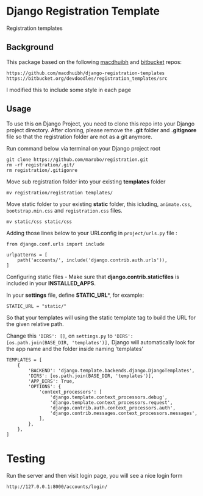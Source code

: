 # Django Registration Template

Registration templates

## Background

This package based on the following [macdhuibh](https://github.com/macdhuibh/django-registration-templates) and [bitbucket](https://bitbucket.org/devdoodles/registration_templates/src) repos:

```
https://github.com/macdhuibh/django-registration-templates
https://bitbucket.org/devdoodles/registration_templates/src
```

I modified this to include some style in each page


## Usage

To use this on Django Project, you need to clone this repo into your Django project directory. After cloning, please remove the **.git** folder and **.gitignore** file so that the registration folder are not as a git anymore.

Run command below via terminal on your Django project root
```
git clone https://github.com/marobo/registration.git
rm -rf registration/.git/
rm registration/.gitigonre
```

Move sub registration folder into your existing **templates** folder
```
mv registration/registration templates/
```

Move static folder to your existing **static** folder, this icluding, `animate.css`, `bootstrap.min.css` and `registration.css` files.
```
mv static/css static/css
```

Adding those lines below to your URLconfig in `project/urls.py` file :

```
from django.conf.urls import include

urlpatterns = [
    path('accounts/', include('django.contrib.auth.urls')),
]
```

Configuring static files - Make sure that **django.contrib.staticfiles** is included in your **INSTALLED_APPS**.

In your **settings** file, define **STATIC_URL***, for example:
```
STATIC_URL = "static/"
```
So that your templates will using the static template tag to build the URL for the given relative path. 

Change this  `'DIRS': []`, on `settings.py` to `'DIRS': [os.path.join(BASE_DIR, 'templates')],`
Django will automatically look for the app name and the folder inside naming 'templates'


```
TEMPLATES = [
    {
        'BACKEND': 'django.template.backends.django.DjangoTemplates',
        'DIRS': [os.path.join(BASE_DIR, 'templates')],
        'APP_DIRS': True,
        'OPTIONS': {
            'context_processors': [
                'django.template.context_processors.debug',
                'django.template.context_processors.request',
                'django.contrib.auth.context_processors.auth',
                'django.contrib.messages.context_processors.messages',
            ],
        },
    },
]
```

# Testing

Run the server and then visit login page, you will see a nice login form

```
http://127.0.0.1:8000/accounts/login/
```
